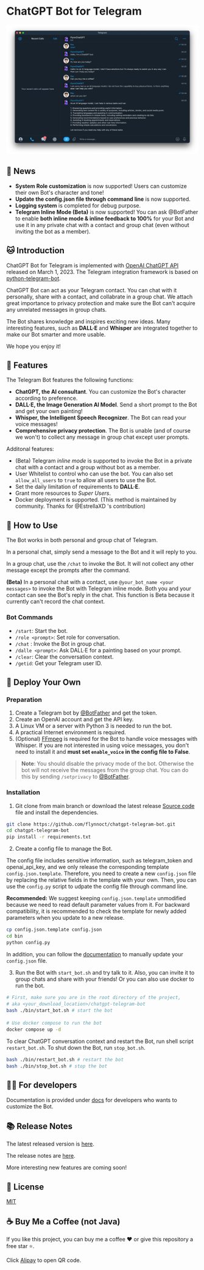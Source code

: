 # ChatGPT Bot for Telegram

![](/docs/dialog.png)

## 🎉 News

- **System Role customization** is now supported! Users can customize their own Bot's character and tone!
- **Update the config.json file through command line** is now supported.
- **Logging system** is completed for debug purpose.
- **Telegram Inline Mode (Beta)** is now supported! You can ask @BotFather to enable **both inline mode & inline feedback to 100%** for your Bot and use it in any private chat with a contact and group chat (even without inviting the bot as a member).

## 🐱 Introduction

ChatGPT Bot for Telegram is implemented with [OpenAI ChatGPT API](https://platform.openai.com/docs/guides/chat) released on March 1, 2023. The Telegram integration framework is based on [python-telegram-bot](https://python-telegram-bot.org).

ChatGPT Bot can act as your Telegram contact. You can chat with it personally, share with a contact, and collabrate in a group chat. We attach great importance to privacy protection and make sure the Bot can't acquire any unrelated messages in group chats.

The Bot shares knowledge and inspires exciting new ideas. Many interesting features, such as **DALL·E** and **Whisper** are integrated together to make our Bot smarter and more usable.

We hope you enjoy it!

## 🌟 Features

The Telegram Bot features the following functions:

- **ChatGPT, the AI consultant**. You can customize the Bot's character according to preference.
- **DALL·E, the Image Generation AI Model**. Send a short prompt to the Bot and get your own painting!
- **Whisper, the Intelligent Speech Recognizer**. The Bot can read your voice messages!
- **Comprehensive privacy protection**. The Bot is unable (and of course we won't) to collect any message in group chat except user prompts.

Additonal features:

- (Beta) Telegram _inline mode_ is supported to invoke the Bot in a private chat with a contact and a group without bot as a member.
- User Whitelist to control who can use the bot. You can also set `allow_all_users` to `true` to allow all users to use the Bot.
- Set the daily limitation of requirements to **DALL·E**.
- Grant more resources to _Super Users_.
- Docker deployment is supported. (This method is maintained by community. Thanks for @EstrellaXD 's contribution)

## 👋 How to Use

The Bot works in both personal and group chat of Telegram.

In a personal chat, simply send a message to the Bot and it will reply to you.

In a group chat, use the `/chat` to invoke the Bot. It will not collect any other message except the prompts after the command.

**(Beta)** In a personal chat with a contact, use `@your_bot_name <your messages>` to invoke the Bot with Telegram inline mode. Both you and your contact can see the Bot's reply in the chat. This function is Beta because it currently can't record the chat context.

### Bot Commands

- `/start`: Start the bot.
- `/role <prompt>`: Set role for conversation.
- `/chat` : Invoke the Bot in group chat.
- `/dalle <prompt>`: Ask DALL·E for a painting based on your prompt.
- `/clear`: Clear the conversation context.
- `/getid`: Get your Telegram user ID.

## 👷 Deploy Your Own

### Preparation

1. Create a Telegram bot by [@BotFather](https://t.me/BotFather) and get the token.
2. Create an OpenAI account and get the API key.
3. A Linux VM or a server with Python 3 is needed to run the bot.
4. A practical Internet environment is required.
5. (Optional) [FFmpeg](https://ffmpeg.org) is required for the Bot to handle voice messages with Whisper. If you are not interested in using voice messages, you don't need to install it and **must set `enable_voice` in the config file to False**.

> **Note**: You should disable the privacy mode of the bot. Otherwise the bot will not receive the messages from the group chat. You can do this by sending `/setprivacy` to [@BotFather](https://t.me/BotFather).

### Installation

1. Git clone from main branch or download the latest release [Source code](https://github.com/flynnoct/chatgpt-telegram-bot/releases/latest) file and install the dependencies.

```bash
git clone https://github.com/flynnoct/chatgpt-telegram-bot.git
cd chatgpt-telegram-bot
pip install -r requirements.txt
```

2. Create a config file to manage the Bot.

The config file includes sensitive information, such as telegram_token and openai_api_key, and we only release the corresponding template `config.json.template`. Therefore, you need to create a new `config.json` file by replacing the relative fields in the template with your own. Then, you can use the `config.py` script to udpate the config file through command line.

**Recommended:** We suggest keeping `config.json.template` unmodified because we need to read default parameter values from it. For backward compatibility, it is recommended to check the template for newly added parameters when you update to a new release.

```bash
cp config.json.template config.json
cd bin
python config.py
```

In addition, you can follow the [documentation](docs/config_file.md) to manually update your `config.json` file.

3. Run the Bot with `start_bot.sh` and try talk to it. Also, you can invite it to group chats and share with your friends! Or you can also use docker to run the bot.

```bash
# First, make sure you are in the root directory of the project,
# aka <your_download_location>/chatgpt-telegram-bot
bash ./bin/start_bot.sh # start the bot

# Use docker compose to run the bot
docker compose up -d
```

To clear ChatGPT conversation context and restart the Bot, run shell script `restart_bot.sh`. To shut down the Bot, run `stop_bot.sh`.

```bash
bash ./bin/restart_bot.sh # restart the bot
bash ./bin/stop_bot.sh # stop the bot
```

## 🧑‍💻 For developers

Documentation is provided under [docs](./docs) for developers who wants to customize the Bot.

## 📚 Release Notes

The latest released version is [here](https://github.com/flynnoct/chatgpt-telegram-bot/releases/latest).

The release notes are [here](/docs/release_notes.md).

More interesting new features are coming soon!

## 🪪 License

[MIT](LICENSE.md)

## ☕️ Buy Me a Coffee (not Java)

If you like this project, you can buy me a coffee ❤️ or give this repository a free star ⭐️.

Click [Alipay](docs/donate_code/alipay.jpg) to open QR code.
